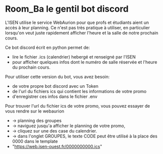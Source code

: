 # Room_Ba le gentil bot discord

L'ISEN utilise le service WebAurion pour que profs et étudiants aient un accès à leur planning.
Ce n'est pas très pratique à utiliser, en particulier lorsqu'on veut juste rapidement
afficher l'heure et la salle de notre prochain cours.

Ce bot discord écrit en python permet de:
 - lire le fichier .ics (calendrier) hebergé et renseigné par l'ISEN
 - pour afficher quelques infos dont le numéro de salle réservée et l'heure du prochain cours.

Pour utiliser cette version du bot, vous avez besoin:
 - de votre propre bot discord avec un Token 
 - de l'url du fichiers ics qui contient les informations de votre promo
 - d'enregistrer ces infos dans le fichier .env

Pour trouver l'url du fichier ics de votre promo, vous pouvez essayer de vous rendre sur le webaurion 
 -  -> planning des groupes 
 - -> naviguez jusqu'a afficher le planning de votre promo, 
 - -> cliquez sur une des case du calendrier.
 - -> dans l'onglet GROUPES, le texte CODE peut être utilisé à la place des 0000 dans le template
 - "https://web.isen-ouest.fr/0000000000.ics"
